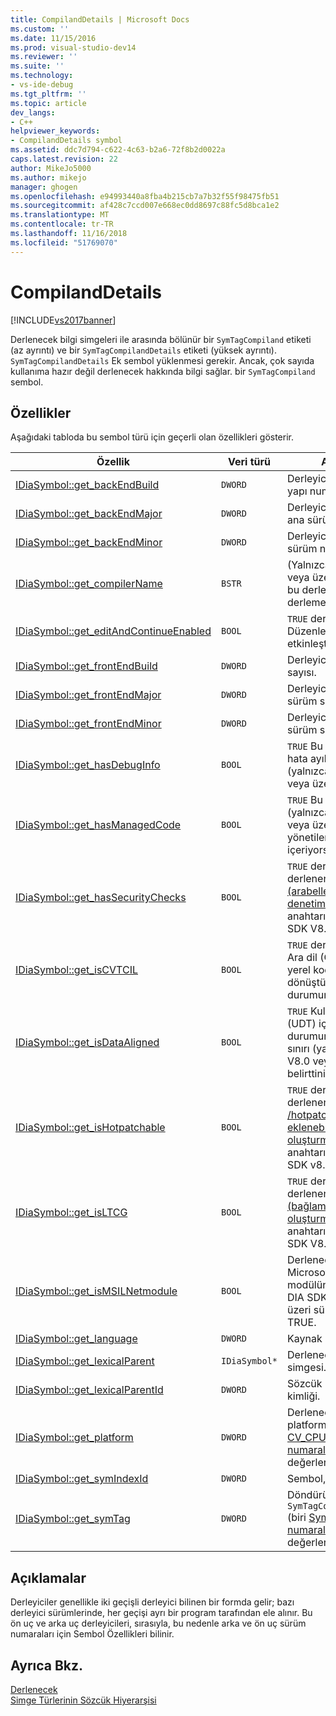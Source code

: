 ```yaml
---
title: CompilandDetails | Microsoft Docs
ms.custom: ''
ms.date: 11/15/2016
ms.prod: visual-studio-dev14
ms.reviewer: ''
ms.suite: ''
ms.technology:
- vs-ide-debug
ms.tgt_pltfrm: ''
ms.topic: article
dev_langs:
- C++
helpviewer_keywords:
- CompilandDetails symbol
ms.assetid: ddc7d794-c622-4c63-b2a6-72f8b2d0022a
caps.latest.revision: 22
author: MikeJo5000
ms.author: mikejo
manager: ghogen
ms.openlocfilehash: e94993440a8fba4b215cb7a7b32f55f98475fb51
ms.sourcegitcommit: af428c7ccd007e668ec0dd8697c88fc5d8bca1e2
ms.translationtype: MT
ms.contentlocale: tr-TR
ms.lasthandoff: 11/16/2018
ms.locfileid: "51769070"
---
```

# <a name="compilanddetails"></a>CompilandDetails
[!INCLUDE[vs2017banner](../../includes/vs2017banner.md)]

Derlenecek bilgi simgeleri ile arasında bölünür bir `SymTagCompiland` etiketi (az ayrıntı) ve bir `SymTagCompilandDetails` etiketi (yüksek ayrıntı). `SymTagCompilandDetails` Ek sembol yüklenmesi gerekir. Ancak, çok sayıda kullanıma hazır değil derlenecek hakkında bilgi sağlar. bir `SymTagCompiland` sembol.  
  
## <a name="properties"></a>Özellikler  
 Aşağıdaki tabloda bu sembol türü için geçerli olan özellikleri gösterir.  
  
|Özellik|Veri türü|Açıklama|  
|--------------|---------------|-----------------|  
|[IDiaSymbol::get_backEndBuild](../../debugger/debug-interface-access/idiasymbol-get-backendbuild.md)|`DWORD`|Derleyicinin arka uç yapı numarası.|  
|[IDiaSymbol::get_backEndMajor](../../debugger/debug-interface-access/idiasymbol-get-backendmajor.md)|`DWORD`|Derleyicinin arka uç ana sürüm numarası.|  
|[IDiaSymbol::get_backEndMinor](../../debugger/debug-interface-access/idiasymbol-get-backendminor.md)|`DWORD`|Derleyicinin arka uç alt sürüm numarası.|  
|[IDiaSymbol::get_compilerName](../../debugger/debug-interface-access/idiasymbol-get-compilername.md)|`BSTR`|(Yalnızca DIA SDK V8.0 veya üzeri sürümlerde) bu derlenecek üretilen derleme adı.|  
|[IDiaSymbol::get_editAndContinueEnabled](../../debugger/debug-interface-access/idiasymbol-get-editandcontinueenabled.md)|`BOOL`|`TRUE` derleme için Düzenle ve devam et etkinleştirildiyse.|  
|[IDiaSymbol::get_frontEndBuild](../../debugger/debug-interface-access/idiasymbol-get-frontendbuild.md)|`DWORD`|Derleyici ön derleme sayısı.|  
|[IDiaSymbol::get_frontEndMajor](../../debugger/debug-interface-access/idiasymbol-get-frontendmajor.md)|`DWORD`|Derleyici ön uç ana sürüm sayısı.|  
|[IDiaSymbol::get_frontEndMinor](../../debugger/debug-interface-access/idiasymbol-get-frontendminor.md)|`DWORD`|Derleyici ön uç alt sürüm sayısı.|  
|[IDiaSymbol::get_hasDebugInfo](../../debugger/debug-interface-access/idiasymbol-get-hasdebuginfo.md)|`BOOL`|`TRUE` Bu derlenecek hata ayıklama bilgileri (yalnızca DIA SDK V8.0 veya üzeri) sahipse.|  
|[IDiaSymbol::get_hasManagedCode](../../debugger/debug-interface-access/idiasymbol-get-hasmanagedcode.md)|`BOOL`|`TRUE` Bu derlenecek (yalnızca DIA SDK v8.0 veya üzeri sürümlerde) yönetilen kodu içeriyorsa.|  
|[IDiaSymbol::get_hasSecurityChecks](../../debugger/debug-interface-access/idiasymbol-get-hassecuritychecks.md)|`BOOL`|`TRUE` derlenecek ile derlenen varsa [/GS (arabellek güvenlik denetimi)](http://msdn.microsoft.com/library/8d8a5ea1-cd5e-42e1-bc36-66e1cd7e731e) derleyici anahtarı (yalnızca DIA SDK V8.0 veya üzeri).|  
|[IDiaSymbol::get_isCVTCIL](../../debugger/debug-interface-access/idiasymbol-get-iscvtcil.md)|`BOOL`|`TRUE` derlenecek ortak Ara dil (CIL) koddan yerel koda dönüştürülmüş durumunda.|  
|[IDiaSymbol::get_isDataAligned](../../debugger/debug-interface-access/idiasymbol-get-isdataaligned.md)|`BOOL`|`TRUE` Kullanıcı tanımlı tür (UDT) için hizalı durumunda bazı bellek sınırı (yalnızca DIA SDK V8.0 veya üzeri) belirttiniz.|  
|[IDiaSymbol::get_isHotpatchable](../../debugger/debug-interface-access/idiasymbol-get-ishotpatchable.md)|`BOOL`|`TRUE` derlenecek ile derlenen varsa [/hotpatch (düzeltme eki eklenebilen görüntü oluşturma)](http://msdn.microsoft.com/library/aad539b6-c053-4c78-8682-853d98327798) derleyici anahtarı (yalnızca DIA SDK v8.0 veya üzeri).|  
|[IDiaSymbol::get_isLTCG](../../debugger/debug-interface-access/idiasymbol-get-isltcg.md)|`BOOL`|`TRUE` derlenecek ile derlenen varsa [/LTCG (bağlama zamanı kodu oluşturma)](http://msdn.microsoft.com/library/788c6f52-fdb8-40c2-90af-4026ea2cf2e2) derleyici anahtarı (yalnızca DIA SDK V8.0 veya üzeri).|  
|[IDiaSymbol::get_isMSILNetmodule](../../debugger/debug-interface-access/idiasymbol-get-ismsilnetmodule.md)|`BOOL`|Derlenecek bir Microsoft Ara dil (MSIL) modülünün (yalnızca DIA SDK v8.0 veya üzeri sürümlerde) ise TRUE.|  
|[IDiaSymbol::get_language](../../debugger/debug-interface-access/idiasymbol-get-language.md)|`DWORD`|Kaynak kod dili.|  
|[IDiaSymbol::get_lexicalParent](../../debugger/debug-interface-access/idiasymbol-get-lexicalparent.md)|`IDiaSymbol*`|Derlenecek dosya simgesi.|  
|[IDiaSymbol::get_lexicalParentId](../../debugger/debug-interface-access/idiasymbol-get-lexicalparentid.md)|`DWORD`|Sözcük üst simge kimliği.|  
|[IDiaSymbol::get_platform](../../debugger/debug-interface-access/idiasymbol-get-platform.md)|`DWORD`|Derlenecek derlendiği platform (biri [CV_CPU_TYPE_e numaralandırması](../../debugger/debug-interface-access/cv-cpu-type-e.md) değerler).|  
|[IDiaSymbol::get_symIndexId](../../debugger/debug-interface-access/idiasymbol-get-symindexid.md)|`DWORD`|Sembol, dizin kimliği.|  
|[IDiaSymbol::get_symTag](../../debugger/debug-interface-access/idiasymbol-get-symtag.md)|`DWORD`|Döndürür `SymTagCompilandDetails` (biri [SymTagEnum numaralandırması](../../debugger/debug-interface-access/symtagenum.md) değerler).|  
  
## <a name="remarks"></a>Açıklamalar  
 Derleyiciler genellikle iki geçişli derleyici bilinen bir formda gelir; bazı derleyici sürümlerinde, her geçişi ayrı bir program tarafından ele alınır. Bu ön uç ve arka uç derleyicileri, sırasıyla, bu nedenle arka ve ön uç sürüm numaraları için Sembol Özellikleri bilinir.  
  
## <a name="see-also"></a>Ayrıca Bkz.  
 [Derlenecek](../../debugger/debug-interface-access/compiland.md)   
 [Simge Türlerinin Sözcük Hiyerarşisi](../../debugger/debug-interface-access/lexical-hierarchy-of-symbol-types.md)



